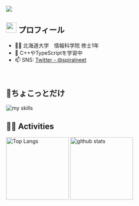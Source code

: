 <!-- 1. GitHub usernameを変更 -->
![](https://komarev.com/ghpvc/?username=spiral987)

<!-- 2. プロフィールや連絡先を変更 -->
## <img src="https://media.giphy.com/media/hvRJCLFzcasrR4ia7z/giphy.gif" width="28"> プロフィール

- 🧑‍💻 北海道大学　情報科学院 修士1年
- 🌱 C++やTypeScriptを学習中
- 📫 SNS: [Twitter - @spiralneet](https://x.com/spiralneet)
<br>


<!-- 3. 好きな技術スタックに変更 -->
<!-- ライトモート：theme=light, ダークモート：theme=dark -->
<!-- アイコンの選択肢一覧：https://arc.net/l/quote/zizyykfh -->
## 🤏ちょこっとだけ
<img alt="my skills" src="https://skillicons.dev/icons?theme=dark&perline=7&i=blender,c,cs,cpp,cmake,css,firebase,html,java,ts,py,r,react,ruby,unity" />
<br>

## 🏃‍♀️ Activities
<div align="left"> 
  <img alt="Top Langs" height="170px" src="https://github-readme-stats.vercel.app/api?username=spiral987&theme=vue-dark&layout=compact" />
  <img alt="github stats" height="170px" src="https://github-readme-stats.vercel.app/api/top-langs/?username=spiral987&theme=vue-dark&layout=compact" />
</div>



<!--
This repository is a ✨ _special_ ✨ repository because its `README.md` (this file) appears on your GitHub profile.

Here are some ideas to get you started:

- 🔭 I’m currently working on ...
- 🌱 I’m currently learning ...
- 👯 I’m looking to collaborate on ...
- 🤔 I’m looking for help with ...
- 💬 Ask me about ...
- 📫 How to reach me: ...
- 😄 Pronouns: ...
- ⚡ Fun fact: ...
-->

